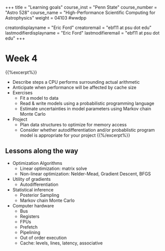 +++
title = "Learning goals"
course_inst = "Penn State"
course_number = "Astro 528"
course_name = "High-Performance Scientific Computing for Astrophysics"
weight = 04103  #wwdpp


creatordisplayname = "Eric Ford"
creatoremail = "ebf11 at psu dot edu"
lastmodifierdisplayname = "Eric Ford"
lastmodifieremail = "ebf11 at psu dot edu"
+++

# Week 4
{{%excerpt%}}
- Describe steps a CPU performs surrounding actual arithmetic
- Anticipate when performance will be affected by cache size
- Exercises
   - Fit a model to data
   - Read & write models using a probabilistic programming language
   - Estimate uncertainties in model parameters using Markov chain Monte Carlo
- Project
   - Plan data structures to optimize for memory access
   - Consider whether autodifferentiation and/or probablistic program model is appropriate for your project
{{%/excerpt%}}

## Lessons along the way
- Optimization Algorithms
   - Linear optimization: matrix solve
   - Non-linear optimization: Nelder-Mead, Gradient Descent, BFGS
- Utility of gradients
   - Autodifferentiation
- Statistical inference
   - Posterior Sampling
   - Markov chain Monte Carlo
- Computer hardware
   - Bus
   - Registers
   - FPUs
   - Prefetch
   - Pipelining
   - Out of order execution
   - Cache: levels, lines, latency, associative
